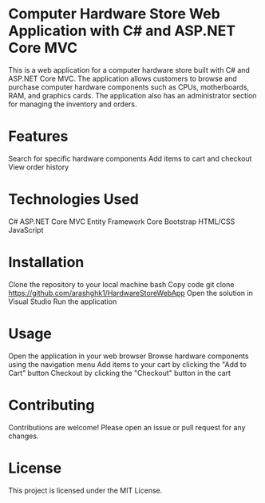 # Computer Hardware Store Web Application with C# and ASP.NET Core MVC
This is a web application for a computer hardware store built with C# and ASP.NET Core MVC. The application allows customers to browse and purchase computer hardware components such as CPUs, motherboards, RAM, and graphics cards. The application also has an administrator section for managing the inventory and orders.

# Features
Search for specific hardware components
Add items to cart and checkout
View order history

# Technologies Used
C#
ASP.NET Core MVC
Entity Framework Core
Bootstrap
HTML/CSS
JavaScript

# Installation
Clone the repository to your local machine
bash
Copy code
git clone https://github.com/arashghk1/HardwareStoreWebApp
Open the solution in Visual Studio
Run the application

# Usage
Open the application in your web browser
Browse hardware components using the navigation menu
Add items to your cart by clicking the "Add to Cart" button
Checkout by clicking the "Checkout" button in the cart

# Contributing
Contributions are welcome! Please open an issue or pull request for any changes.

# License
This project is licensed under the MIT License.
